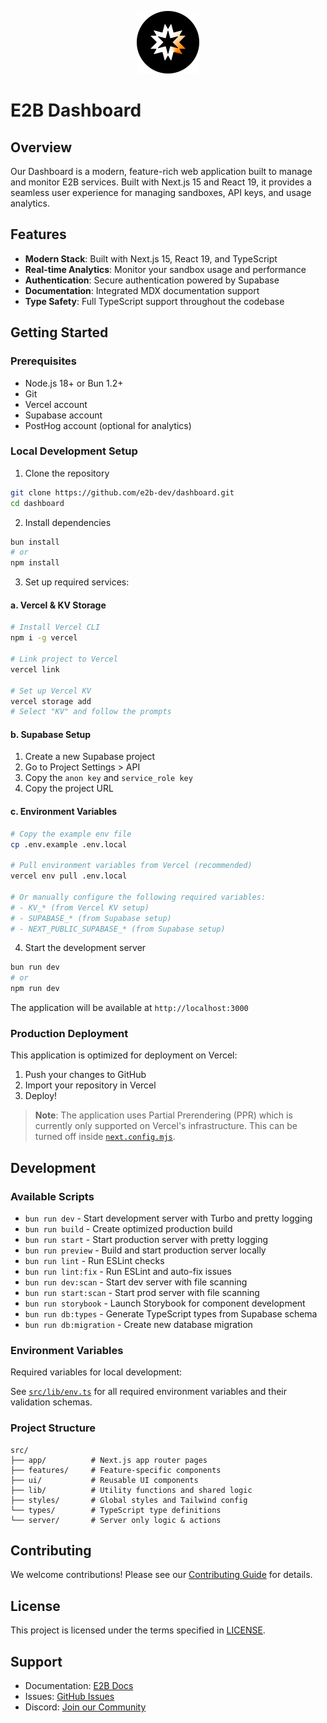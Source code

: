 <p align="center">
  <img width="100" src="/readme-assets/logo-circle.png" alt="e2b logo">
</p>

# E2B Dashboard

## Overview
Our Dashboard is a modern, feature-rich web application built to manage and monitor E2B services. Built with Next.js 15 and React 19, it provides a seamless user experience for managing sandboxes, API keys, and usage analytics.

## Features
- **Modern Stack**: Built with Next.js 15, React 19, and TypeScript
- **Real-time Analytics**: Monitor your sandbox usage and performance
- **Authentication**: Secure authentication powered by Supabase
- **Documentation**: Integrated MDX documentation support
- **Type Safety**: Full TypeScript support throughout the codebase

## Getting Started

### Prerequisites
- Node.js 18+ or Bun 1.2+
- Git
- Vercel account
- Supabase account
- PostHog account (optional for analytics)

### Local Development Setup

1. Clone the repository
```bash
git clone https://github.com/e2b-dev/dashboard.git
cd dashboard
```

2. Install dependencies
```bash
bun install
# or
npm install
```

3. Set up required services:

#### a. Vercel & KV Storage
```bash
# Install Vercel CLI
npm i -g vercel

# Link project to Vercel
vercel link

# Set up Vercel KV
vercel storage add
# Select "KV" and follow the prompts
```

#### b. Supabase Setup
1. Create a new Supabase project
2. Go to Project Settings > API
3. Copy the `anon key` and `service_role key`
4. Copy the project URL

#### c. Environment Variables
```bash
# Copy the example env file
cp .env.example .env.local

# Pull environment variables from Vercel (recommended)
vercel env pull .env.local

# Or manually configure the following required variables:
# - KV_* (from Vercel KV setup)
# - SUPABASE_* (from Supabase setup)
# - NEXT_PUBLIC_SUPABASE_* (from Supabase setup)
```

4. Start the development server
```bash
bun run dev
# or
npm run dev
```

The application will be available at `http://localhost:3000`

### Production Deployment

This application is optimized for deployment on Vercel:

1. Push your changes to GitHub
2. Import your repository in Vercel
3. Deploy!

> **Note**: The application uses Partial Prerendering (PPR) which is currently only supported on Vercel's infrastructure. This can be turned off inside [`next.config.mjs`](./next.config.mjs).

## Development

### Available Scripts
- `bun run dev` - Start development server with Turbo and pretty logging
- `bun run build` - Create optimized production build
- `bun run start` - Start production server with pretty logging
- `bun run preview` - Build and start production server locally
- `bun run lint` - Run ESLint checks
- `bun run lint:fix` - Run ESLint and auto-fix issues
- `bun run dev:scan` - Start dev server with file scanning
- `bun run start:scan` - Start prod server with file scanning
- `bun run storybook` - Launch Storybook for component development
- `bun run db:types` - Generate TypeScript types from Supabase schema
- `bun run db:migration` - Create new database migration

### Environment Variables

Required variables for local development:

See [`src/lib/env.ts`](./src/lib/env.ts) for all required environment variables and their validation schemas.

### Project Structure
```
src/
├── app/          # Next.js app router pages
├── features/     # Feature-specific components
├── ui/           # Reusable UI components
├── lib/          # Utility functions and shared logic
├── styles/       # Global styles and Tailwind config
└── types/        # TypeScript type definitions
└── server/       # Server only logic & actions 
```

## Contributing
We welcome contributions! Please see our [Contributing Guide](CONTRIBUTING.md) for details.

## License
This project is licensed under the terms specified in [LICENSE](LICENSE).

## Support
- Documentation: [E2B Docs](https://e2b.dev/docs)
- Issues: [GitHub Issues](https://github.com/e2b-dev/dashboard/issues)
- Discord: [Join our Community](https://discord.gg/e2b)